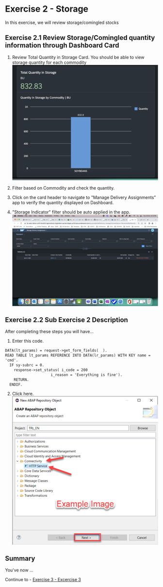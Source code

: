 # Exercise 2 - Storage

In this exercise, we will review storage/comingled stocks

## Exercise 2.1 Review Storage/Comingled quantity information through Dashboard Card



1. Review Total Quantity in Storage Card. You should be able to view storage quantity for each commodity
<br>![](/exercises/ex2/images/Ex_2_1_Image.png)

2.	Filter based on Commodity and check the quantity.
3.  Click on the card header to navigate to "Manage Delivery Assignments" app to verify the quantity displayed on Dashboard.
4.  "Storage Indicator" filter should be auto applied in the app.
<br>![](/exercises/ex2/images/Ex_2_1_2_Image.png)


## Exercise 2.2 Sub Exercise 2 Description

After completing these steps you will have...

1.	Enter this code.
```abap
DATA(lt_params) = request->get_form_fields(  ).
READ TABLE lt_params REFERENCE INTO DATA(lr_params) WITH KEY name = 'cmd'.
  IF sy-subrc = 0.
    response->set_status( i_code = 200
                     i_reason = 'Everything is fine').
    RETURN.
  ENDIF.

```

2.	Click here.
<br>![](/exercises/ex2/images/02_02_0010.png)

## Summary

You've now ...

Continue to - [Exercise 3 - Excercise 3 ](../ex3/README.md)
